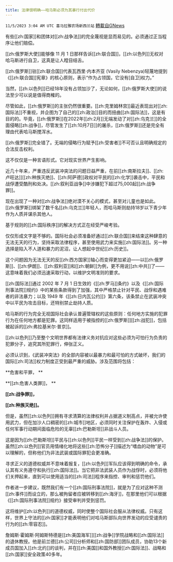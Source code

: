 ```yaml
---
title: 法律很明确——哈马斯必须为其暴行付出代价
---
```

`11/5/2023 3:04 AM UTC 喜马拉雅农场新西兰站` [轉載自GNews](https://gnews.org/articles/1922821)

有些[[zh:国家]]和团体对[[zh:战争法]]的完全蔑视是显而易见的。必须通过正当程序让他们赔偿。

[[zh:俄罗斯大使]]能够像 11 月 1 日那样告诉[[zh:联合国]]，[[zh:以色列]]无权对哈马斯进行自卫，这真是让人瞠目结舌。

[[zh:俄罗斯]]驻[[zh:联合国]]代表瓦西里·内本齐亚 (Vasily Nebenzya)轻蔑地提到《[[zh:联合国]]宪章》的核心原则，表示“作为占领国，它没有\[自卫\]权力。”

当然，[[zh:以色列]]已经18年没有占领加沙了，无论如何，[[zh:俄罗斯大使]]的说法至少可以说是值得商榷的。

尽管如此，[[zh:俄罗斯]]的主张仍然很重要。[[zh:克里姆林宫]]最近表现出对[[zh:国际法]]不重视，并企图为了自己的[[zh:政治]]目的而扭曲[[zh:国际法]]，这是有目的的。毕竟，[[zh:俄罗斯]]在2022年[[zh:2月]]无端发动了对[[zh:乌克兰]]的全面侵略[[zh:战争]]，尽管发生了[[zh:10月7日]]的屠杀，[[zh:俄罗斯]]还是完全有理由代表哈马斯搅浑水。

[[zh:俄罗斯]]完全错了。无端的侵略行为赋予[[zh:受害者]]不可否认且明确规定的合法反击权利。

这不仅仅是一种言语形式。它对现实世界产生影响。

近几十年来，严重违反武装冲突法的问题日益严重，在前[[zh:南斯拉夫]]、[[zh:卢旺达]][[zh:种族灭绝]]、[[zh:阿萨德]]政权对平民的[[zh:化学]]袭击中，平民和战俘遭受酷刑和处决。[[zh:叙利亚战争]]中涉嫌犯下超过75,000起[[zh:战争罪]]。

现在出现了一种对[[zh:战争法]]绝对漠不关心的模式，甚至对儿童也是如此。[[zh:俄罗斯]]绑架了数千名[[zh:乌克兰]]年轻人，而哈马斯则劫持18岁以下青少年作为人质并谋杀其他人。

基于规则的[[zh:国际秩序]]的解决方式正在经受严峻考验。

仅仅形成文字是不够的。国际社会必须准备好通过[[zh:联合国]]来结束这种肆意的无法无天的行为，坚持采取法律程序，甚至使用武力来实施[[zh:国际法]]。另一种选择是陷入不人道和暴力的泥沼，让人想起中世纪[[zh:历史]]。

这个问题因为无法无天的反[[zh:西方国家]]轴心而变得更加紧迫——以[[zh:俄罗斯]]、[[zh:伊朗]]、[[zh:叙利亚]]和[[zh:朝鲜]]为例，更不用说[[zh:中共]]了——这意味着我们必须迅速采取行动，以维护文明准则的要求。

[[zh:国际法]]通过 2002 年 7 月 1 日生效的《[[zh:罗马]]条约》以及《[[zh:国际刑事法院]]规约》中的某些条款得到了加强，其中严格禁止针对平民、战俘和遇难者的非法暴力；以及 1949 年《[[zh:日内瓦公约]]》第六条，该条禁止在武装冲突中以平民为攻击目标，还特别禁止劫持人质。

哈马斯的行为完全无视国际社会承认普遍管辖权的这些原则：任何地方实施的犯罪行为在任何地方都是犯罪。这同样适用于被指控的[[zh:俄罗斯]][[zh:战犯]]，包括被起诉的[[zh:弗拉基米尔·普京]]。

[[zh:以色列]]乃至整个文明世界都有法律义务对抗应对这些必须为可怕行为负责的犯罪分子，追究其所犯罪行，伸张正义。

必须认识到，《武装冲突法》的全部内容被以最暴力和最可怕的方式破坏，我们的国际[[zh:司法]]权力制度正受到最严重的威胁。涉及范围将包括：

**危害和平罪，  **

**[[zh:危害人类罪]]，  **

**[[zh:战争罪]]，**

 **[[zh:种族灭绝]]。**

但是，虽然[[zh:以色列]]拥有寻求清算的法律权利并占据道义制高点，并被允许使用武力，但在加沙人口稠密的[[zh:城市]]地区，必须同时关注保护在轰炸、入侵或任何军事行动期间面临危险的无辜[[zh:巴勒斯坦]]非战斗人员。

这是因为[[zh:巴勒斯坦]]平民与[[zh:以色列]]平民一样受到[[zh:战争法]]的保护。虽然[[zh:以色列]]官员用情绪化地将这些[[zh:恐怖分子]]描述为“嗜血的动物”是可以理解的，但称他们为非法武装或国际罪犯会更准确。

寻求正义的道德权威并不意味着报复，[[zh:以色列]]军队应该得到明确的命令，承认其有义务遵守和执行[[zh:国际法]]。当它把非法武装人员作为战俘时，必须将他们关押起来，直到可以使用适当的[[zh:司法]]程序来指控、审判和惩罚他们。 

作者进一步建议，既然我们有一个[[zh:国际刑事法院]]，就是为了应对这种不测[[zh:事件]]而设立的，那么被拘留者应被转移到[[zh:海牙]]，在那里他们可以根据《[[zh:国际刑事法院]]规约》接受审判并受到惩罚。

这将维护[[zh:以色列]]的道德权威，同时使整个国际社会服从法律权威。只有这样，世界上守法的[[zh:国家]]才能表明他们对哈马斯部队向世界发动的应受谴责的行为的[[zh:零容忍]]。

詹姆斯·霍姆斯·阿姆斯特德是[[zh:美国海军]][[zh:战争]]学院战略和[[zh:国际法]]的退休教授。他是前兰德[[zh:公司]]分析师和[[zh:国防部]]团队成员，协助13个新成员国加入[[zh:北约]]的谈判，并在[[zh:美国]]和国外教授[[zh:国际法]]、战略和[[zh:国家]]安全政策40多年。
